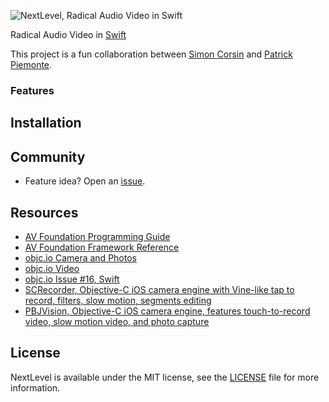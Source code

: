 ![NextLevel, Radical Audio Video in Swift](https://raw.github.com/nextlevel/NextLevel/master/NextLevel.png)

Radical Audio Video in [Swift](https://developer.apple.com/swift/)

This project is a fun collaboration between [Simon Corsin](http://github.com/rflex) and [Patrick Piemonte](http://github.com/piemonte).

### Features

## Installation

## Community

- Feature idea? Open an [issue](https://github.com/nextlevel/NextLevel/issues).

## Resources

* [AV Foundation Programming Guide](https://developer.apple.com/library/ios/documentation/AudioVideo/Conceptual/AVFoundationPG/Articles/00_Introduction.html)
* [AV Foundation Framework Reference](https://developer.apple.com/library/ios/documentation/AVFoundation/Reference/AVFoundationFramework/)
* [objc.io Camera and Photos](http://www.objc.io/issue-21/)
* [objc.io Video](http://www.objc.io/issue-23/)
* [objc.io Issue #16, Swift](http://www.objc.io/issue-16/)
* [SCRecorder, Objective-C iOS camera engine with Vine-like tap to record, filters, slow motion, segments editing](https://github.com/rFlex/SCRecorder)
* [PBJVision, Objective-C iOS camera engine, features touch-to-record video, slow motion video, and photo capture](https://github.com/piemonte/PBJVision)

## License

NextLevel is available under the MIT license, see the [LICENSE](https://github.com/nextlevel/NextLevel/blob/master/LICENSE) file for more information.

